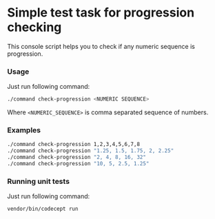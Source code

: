 # Simple test task for progression checking

This console script helps you to check if any numeric sequence is progression.

### Usage

Just run following command:

```bash
./command check-progression <NUMERIC SEQUENCE>
```

Where `<NUMERIC_SEQUENCE>` is comma separated sequence of numbers.

### Examples
```bash
./command check-progression 1,2,3,4,5,6,7,8
./command check-progression "1.25, 1.5, 1.75, 2, 2.25"
./command check-progression "2, 4, 8, 16, 32"
./command check-progression "10, 5, 2.5, 1.25"
```

### Running unit tests

Just run following command:

```bash
vendor/bin/codecept run
```